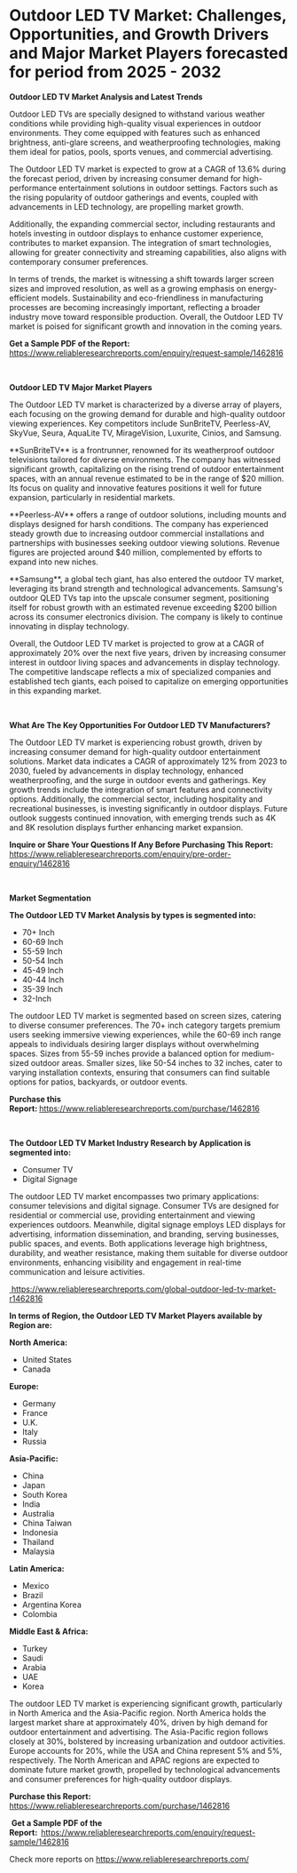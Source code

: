 <p><h1>Outdoor LED TV Market: Challenges, Opportunities, and Growth Drivers and Major Market Players forecasted for period from 2025 - 2032</h1></p><p><strong>Outdoor LED TV Market Analysis and Latest Trends</strong></p>
<p><p>Outdoor LED TVs are specially designed to withstand various weather conditions while providing high-quality visual experiences in outdoor environments. They come equipped with features such as enhanced brightness, anti-glare screens, and weatherproofing technologies, making them ideal for patios, pools, sports venues, and commercial advertising.</p><p>The Outdoor LED TV market is expected to grow at a CAGR of 13.6% during the forecast period, driven by increasing consumer demand for high-performance entertainment solutions in outdoor settings. Factors such as the rising popularity of outdoor gatherings and events, coupled with advancements in LED technology, are propelling market growth. </p><p>Additionally, the expanding commercial sector, including restaurants and hotels investing in outdoor displays to enhance customer experience, contributes to market expansion. The integration of smart technologies, allowing for greater connectivity and streaming capabilities, also aligns with contemporary consumer preferences. </p><p>In terms of trends, the market is witnessing a shift towards larger screen sizes and improved resolution, as well as a growing emphasis on energy-efficient models. Sustainability and eco-friendliness in manufacturing processes are becoming increasingly important, reflecting a broader industry move toward responsible production. Overall, the Outdoor LED TV market is poised for significant growth and innovation in the coming years.</p></p>
<p><strong>Get a Sample PDF of the Report:&nbsp;</strong> <a href="https://www.reliableresearchreports.com/enquiry/request-sample/1462816?utm_campaign=3213&utm_medium=2&utm_source=Github&utm_content=ia&utm_term=04042025&utm_id=outdoor-led-tv">https://www.reliableresearchreports.com/enquiry/request-sample/1462816</a></p>
<p>&nbsp;</p>
<p><strong>Outdoor LED TV Major Market Players</strong></p>
<p><p>The Outdoor LED TV market is characterized by a diverse array of players, each focusing on the growing demand for durable and high-quality outdoor viewing experiences. Key competitors include SunBriteTV, Peerless-AV, SkyVue, Seura, AquaLite TV, MirageVision, Luxurite, Cinios, and Samsung.</p><p>**SunBriteTV** is a frontrunner, renowned for its weatherproof outdoor televisions tailored for diverse environments. The company has witnessed significant growth, capitalizing on the rising trend of outdoor entertainment spaces, with an annual revenue estimated to be in the range of $20 million. Its focus on quality and innovative features positions it well for future expansion, particularly in residential markets.</p><p>**Peerless-AV** offers a range of outdoor solutions, including mounts and displays designed for harsh conditions. The company has experienced steady growth due to increasing outdoor commercial installations and partnerships with businesses seeking outdoor viewing solutions. Revenue figures are projected around $40 million, complemented by efforts to expand into new niches.</p><p>**Samsung**, a global tech giant, has also entered the outdoor TV market, leveraging its brand strength and technological advancements. Samsung's outdoor QLED TVs tap into the upscale consumer segment, positioning itself for robust growth with an estimated revenue exceeding $200 billion across its consumer electronics division. The company is likely to continue innovating in display technology.</p><p>Overall, the Outdoor LED TV market is projected to grow at a CAGR of approximately 20% over the next five years, driven by increasing consumer interest in outdoor living spaces and advancements in display technology. The competitive landscape reflects a mix of specialized companies and established tech giants, each poised to capitalize on emerging opportunities in this expanding market.</p></p>
<p>&nbsp;</p>
<p><strong>What Are The Key Opportunities For Outdoor LED TV Manufacturers?</strong></p>
<p><p>The Outdoor LED TV market is experiencing robust growth, driven by increasing consumer demand for high-quality outdoor entertainment solutions. Market data indicates a CAGR of approximately 12% from 2023 to 2030, fueled by advancements in display technology, enhanced weatherproofing, and the surge in outdoor events and gatherings. Key growth trends include the integration of smart features and connectivity options. Additionally, the commercial sector, including hospitality and recreational businesses, is investing significantly in outdoor displays. Future outlook suggests continued innovation, with emerging trends such as 4K and 8K resolution displays further enhancing market expansion.</p></p>
<p><strong>Inquire or Share Your Questions If Any Before Purchasing This Report:</strong> <a href="https://www.reliableresearchreports.com/enquiry/pre-order-enquiry/1462816?utm_campaign=3213&utm_medium=2&utm_source=Github&utm_content=ia&utm_term=04042025&utm_id=outdoor-led-tv">https://www.reliableresearchreports.com/enquiry/pre-order-enquiry/1462816</a></p>
<p>&nbsp;</p>
<p><strong>Market Segmentation</strong></p>
<p><strong>The Outdoor LED TV Market Analysis by types is segmented into:</strong></p>
<p><ul><li>70+ Inch</li><li>60-69 Inch</li><li>55-59 Inch</li><li>50-54 Inch</li><li>45-49 Inch</li><li>40-44 Inch</li><li>35-39 Inch</li><li>32-Inch</li></ul></p>
<p><p>The outdoor LED TV market is segmented based on screen sizes, catering to diverse consumer preferences. The 70+ inch category targets premium users seeking immersive viewing experiences, while the 60-69 inch range appeals to individuals desiring larger displays without overwhelming spaces. Sizes from 55-59 inches provide a balanced option for medium-sized outdoor areas. Smaller sizes, like 50-54 inches to 32 inches, cater to varying installation contexts, ensuring that consumers can find suitable options for patios, backyards, or outdoor events.</p></p>
<p><strong>Purchase this Report:&nbsp;</strong><a href="https://www.reliableresearchreports.com/purchase/1462816?utm_campaign=3213&utm_medium=2&utm_source=Github&utm_content=ia&utm_term=04042025&utm_id=outdoor-led-tv">https://www.reliableresearchreports.com/purchase/1462816</a></p>
<p>&nbsp;</p>
<p><strong>The Outdoor LED TV Market Industry Research by Application is segmented into:</strong></p>
<p><ul><li>Consumer TV</li><li>Digital Signage</li></ul></p>
<p><p>The outdoor LED TV market encompasses two primary applications: consumer televisions and digital signage. Consumer TVs are designed for residential or commercial use, providing entertainment and viewing experiences outdoors. Meanwhile, digital signage employs LED displays for advertising, information dissemination, and branding, serving businesses, public spaces, and events. Both applications leverage high brightness, durability, and weather resistance, making them suitable for diverse outdoor environments, enhancing visibility and engagement in real-time communication and leisure activities.</p></p>
<p><a href="https://www.reliableresearchreports.com/global-outdoor-led-tv-market-r1462816?utm_campaign=3213&utm_medium=2&utm_source=Github&utm_content=ia&utm_term=04042025&utm_id=outdoor-led-tv">&nbsp;https://www.reliableresearchreports.com/global-outdoor-led-tv-market-r1462816</a></p>
<p><strong>In terms of Region, the Outdoor LED TV Market Players available by Region are:</strong></p>
<p>
    <p> <strong> North America: </strong>
        <ul>
            <li>United States</li>
            <li>Canada</li>
        </ul>
        </p> 
    <p> <strong> Europe: </strong>
        <ul>
            <li>Germany</li>
            <li>France</li>
            <li>U.K.</li>
            <li>Italy</li>
            <li>Russia</li>
        </ul>
        </p> 
    <p> <strong> Asia-Pacific: </strong>
        <ul>
            <li>China</li>
            <li>Japan</li>
            <li>South Korea</li>
            <li>India</li>
            <li>Australia</li>
            <li>China Taiwan</li>
            <li>Indonesia</li>
            <li>Thailand</li>
            <li>Malaysia</li>
        </ul>
        </p> 
    <p> <strong> Latin America: </strong>
        <ul>
            <li>Mexico</li>
            <li>Brazil</li>
            <li>Argentina Korea</li>
            <li>Colombia</li>
        </ul>
        </p> 
    <p> <strong> Middle East & Africa: </strong>
        <ul>
            <li>Turkey</li>
            <li>Saudi</li>
            <li>Arabia</li>
            <li>UAE</li>
            <li>Korea</li>
        </ul>
    </p>
    </p>
<p><p>The outdoor LED TV market is experiencing significant growth, particularly in North America and the Asia-Pacific region. North America holds the largest market share at approximately 40%, driven by high demand for outdoor entertainment and advertising. The Asia-Pacific region follows closely at 30%, bolstered by increasing urbanization and outdoor activities. Europe accounts for 20%, while the USA and China represent 5% and 5%, respectively. The North American and APAC regions are expected to dominate future market growth, propelled by technological advancements and consumer preferences for high-quality outdoor displays.</p></p>
<p><strong>Purchase this Report: </strong><a href="https://www.reliableresearchreports.com/purchase/1462816?utm_campaign=3213&utm_medium=2&utm_source=Github&utm_content=ia&utm_term=04042025&utm_id=outdoor-led-tv">https://www.reliableresearchreports.com/purchase/1462816</a></p>
<p>&nbsp;<strong>Get a Sample PDF of the Report:&nbsp;&nbsp;</strong><a href="https://www.reliableresearchreports.com/enquiry/request-sample/1462816?utm_campaign=3213&utm_medium=2&utm_source=Github&utm_content=ia&utm_term=04042025&utm_id=outdoor-led-tv">https://www.reliableresearchreports.com/enquiry/request-sample/1462816</a></p>
<p><strong></strong></p>
<p>Check more reports on <a href="https://www.reliableresearchreports.com/?utm_campaign=3213&utm_medium=2&utm_source=Github&utm_content=ia&utm_term=04042025&utm_id=outdoor-led-tv">https://www.reliableresearchreports.com/</a></p>